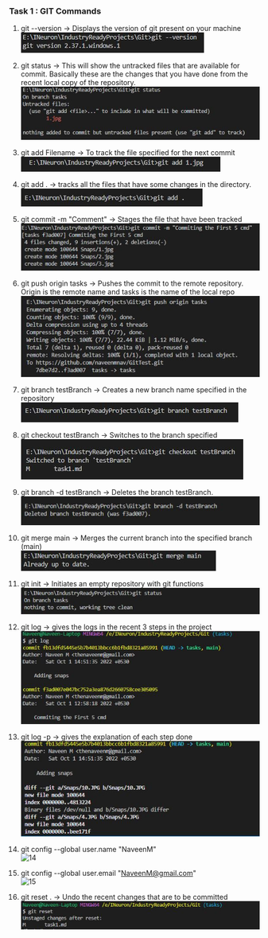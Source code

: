 ### Task 1 : GIT Commands


1. git --version ->  Displays the version of git present on your machine  
![1](https://github.com/naveenmnav/OpenSourceProject/blob/main/Screenshots/1.jpg)


2. git status -> This will show the untracked files that are available for commit. Basically these are the changes that you have done from the recent local copy of the repository.  
![2](https://github.com/naveenmnav/OpenSourceProject/blob/main/Screenshots/2.jpg)


3. git add Filename -> To track the file specified for the next commit  
![3](https://github.com/naveenmnav/OpenSourceProject/blob/main/Screenshots/3.jpg)


4. git add . -> tracks all the files that have some changes in the directory.  
![4](https://github.com/naveenmnav/OpenSourceProject/blob/main/Screenshots/4.JPG)


5. git commit -m "Comment" -> Stages the file that have been tracked  
![5](https://github.com/naveenmnav/OpenSourceProject/blob/main/Screenshots/5.JPG)


6. git push origin tasks -> Pushes the commit to the remote repository. Origin is the remote name and tasks is the name of the local repo  
![6](https://github.com/naveenmnav/OpenSourceProject/blob/main/Screenshots/6.JPG)


7. git branch testBranch -> Creates a new branch name specified in the repository  
![7](https://github.com/naveenmnav/OpenSourceProject/blob/main/Screenshots/7.JPG)


8. git checkout testBranch -> Switches to the branch specified  
![8](https://github.com/naveenmnav/OpenSourceProject/blob/main/Screenshots/8.JPG)


9. git branch -d testBranch -> Deletes the branch testBranch.  
![9](https://github.com/naveenmnav/OpenSourceProject/blob/main/Screenshots/9.JPG)


10. git merge main -> Merges the current branch into the specified branch (main)  
![10](https://github.com/naveenmnav/OpenSourceProject/blob/main/Screenshots/10_New.JPG)


11. git init -> Initiates an empty repository with git functions  
![11](https://github.com/naveenmnav/OpenSourceProject/blob/main/Screenshots/11.JPG)

12. git log -> gives the logs in the recent 3 steps in the project  
![12](https://github.com/naveenmnav/OpenSourceProject/blob/main/Screenshots/12.JPG)

13. git log -p -> gives the explanation of each step done  
![13](https://github.com/naveenmnav/OpenSourceProject/blob/main/Screenshots/13.JPG)

14. git config --global user.name "NaveenM"  
![14](https://github.com/naveenmnav/OpenSourceProject/blob/main/Screenshots/14.JPG)

15. git config --global user.email "NaveenM@gmail.com"  
![15](https://github.com/naveenmnav/OpenSourceProject/blob/main/Screenshots/15.JPG)

16. git reset . -> Undo the recent changes that are to be committed  
![16](https://github.com/naveenmnav/OpenSourceProject/blob/main/Screenshots/16.JPG)


